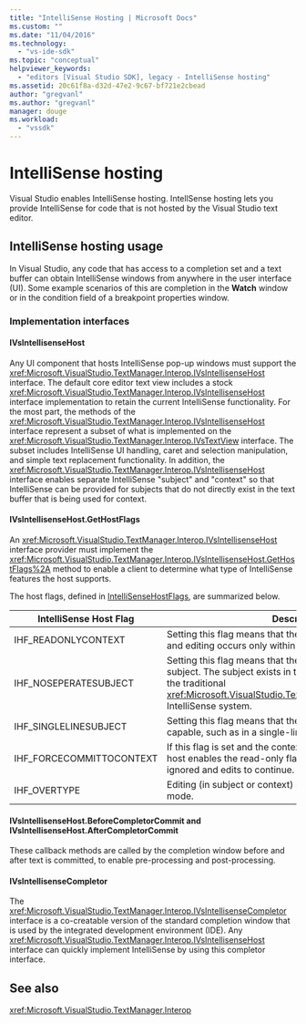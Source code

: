 ```yaml
---
title: "IntelliSense Hosting | Microsoft Docs"
ms.custom: ""
ms.date: "11/04/2016"
ms.technology: 
  - "vs-ide-sdk"
ms.topic: "conceptual"
helpviewer_keywords: 
  - "editors [Visual Studio SDK], legacy - IntelliSense hosting"
ms.assetid: 20c61f8a-d32d-47e2-9c67-bf721e2cbead
author: "gregvanl"
ms.author: "gregvanl"
manager: douge
ms.workload: 
  - "vssdk"
---
```

# IntelliSense hosting
Visual Studio enables IntelliSense hosting. IntellSense hosting lets you provide IntelliSense for code that is not hosted by the Visual Studio text editor.  
  
## IntelliSense hosting usage  
 In Visual Studio, any code that has access to a completion set and a text buffer can obtain IntelliSense windows from anywhere in the user interface (UI). Some example scenarios of this are completion in the **Watch** window or in the condition field of a breakpoint properties window.  
  
### Implementation interfaces  
  
#### IVsIntellisenseHost  
 Any UI component that hosts IntelliSense pop-up windows must support the <xref:Microsoft.VisualStudio.TextManager.Interop.IVsIntellisenseHost> interface. The default core editor text view includes a stock <xref:Microsoft.VisualStudio.TextManager.Interop.IVsIntellisenseHost> interface implementation to retain the current IntelliSense functionality. For the most part, the methods of the <xref:Microsoft.VisualStudio.TextManager.Interop.IVsIntellisenseHost> interface represent a subset of what is implemented on the <xref:Microsoft.VisualStudio.TextManager.Interop.IVsTextView> interface. The subset includes IntelliSense UI handling, caret and selection manipulation, and simple text replacement functionality. In addition, the <xref:Microsoft.VisualStudio.TextManager.Interop.IVsIntellisenseHost> interface enables separate IntelliSense "subject" and "context" so that IntelliSense can be provided for subjects that do not directly exist in the text buffer that is being used for context.  
  
#### IVsIntellisenseHost.GetHostFlags  
 An <xref:Microsoft.VisualStudio.TextManager.Interop.IVsIntellisenseHost> interface provider must implement the <xref:Microsoft.VisualStudio.TextManager.Interop.IVsIntellisenseHost.GetHostFlags%2A> method to enable a client to determine what type of IntelliSense features the host supports.  
  
 The host flags, defined in [IntelliSenseHostFlags](../extensibility/intellisensehostflags.md), are summarized below.  
  
|IntelliSense Host Flag|Description|  
|----------------------------|-----------------|  
|IHF_READONLYCONTEXT|Setting this flag means that the context buffer is read-only and editing occurs only within the subject text.|  
|IHF_NOSEPERATESUBJECT|Setting this flag means that there is no separate IntelliSense subject. The subject exists in the context buffer, such as in the traditional <xref:Microsoft.VisualStudio.TextManager.Interop.IVsTextView> IntelliSense system.|  
|IHF_SINGLELINESUBJECT|Setting this flag means that the subject is not multi-line capable, such as in a single-line edit in the **Watch** window.|  
|IHF_FORCECOMMITTOCONTEXT|If this flag is set and the context buffer must be updated, the host enables the read-only flag on the context buffer to be ignored and edits to continue.|  
|IHF_OVERTYPE|Editing (in subject or context) should be done in overtype mode.|  
  
#### IVsIntellisenseHost.BeforeCompletorCommit and IVsIntellisenseHost.AfterCompletorCommit  
 These callback methods are called by the completion window before and after text is committed, to enable pre-processing and post-processing.  
  
#### IVsIntellisenseCompletor  
 The <xref:Microsoft.VisualStudio.TextManager.Interop.IVsIntellisenseCompletor> interface is a co-creatable version of the standard completion window that is used by the integrated development environment (IDE). Any <xref:Microsoft.VisualStudio.TextManager.Interop.IVsIntellisenseHost> interface can quickly implement IntelliSense by using this completor interface.  
  
## See also  
 <xref:Microsoft.VisualStudio.TextManager.Interop>